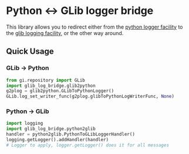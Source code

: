 Python ↔ GLib logger bridge
===========================

This library allows you to redirect either from the [python logger facility][python-logger] to the [glib logging facility][glib-logger], or the other way around.

[python-logger]: https://docs.python.org/3/library/logging.html
[glib-logger]: https://developer.gnome.org/glib/stable/glib-Message-Logging.html

Quick Usage
-----------

### GLib → Python
```python
from gi.repository import GLib
import glib_log_bridge.glib2python
g2plog = glib2python.GLibToPythonLogger()
GLib.log_set_writer_func(g2plog.glibToPythonLogWriterFunc, None)
```

### Python → GLib
```python
import logging
import glib_log_bridge.python2glib
handler = python2glib.PythonToGLibLoggerHandler()
logging.getLogger().addHandler(handler)
# Logger to apply, logger.getLogger() does it for all messages
```

